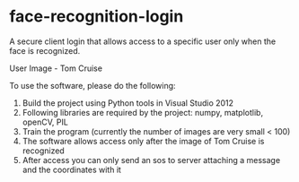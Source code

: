 # face-recognition-login
A secure client login that allows access to a specific user only when the face is recognized.

User Image - Tom Cruise

To use the software, please do the following:
1. Build the project using Python tools in Visual Studio 2012
2. Following libraries are required by the project: numpy, matplotlib, openCV, PIL
3. Train the program (currently the number of images are very small < 100)
4. The software allows access only after the image of Tom Cruise is recognized
5. After access you can only send an sos to server attaching a message and the coordinates with it
